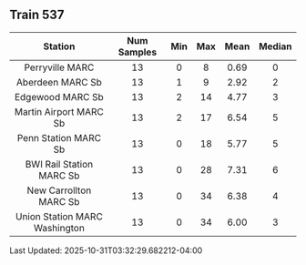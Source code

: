 ## Train 537

| Station | Num Samples | Min | Max | Mean | Median |
| :-----: | :---------: | :-: | :-: | :--: | :----: |
| Perryville MARC | 13 | 0 | 8 | 0.69 | 0 |
| Aberdeen MARC Sb | 13 | 1 | 9 | 2.92 | 2 |
| Edgewood MARC Sb | 13 | 2 | 14 | 4.77 | 3 |
| Martin Airport MARC Sb | 13 | 2 | 17 | 6.54 | 5 |
| Penn Station MARC Sb | 13 | 0 | 18 | 5.77 | 5 |
| BWI Rail Station MARC Sb | 13 | 0 | 28 | 7.31 | 6 |
| New Carrollton MARC Sb | 13 | 0 | 34 | 6.38 | 4 |
| Union Station MARC Washington | 13 | 0 | 34 | 6.00 | 3 |


Last Updated: 2025-10-31T03:32:29.682212-04:00
